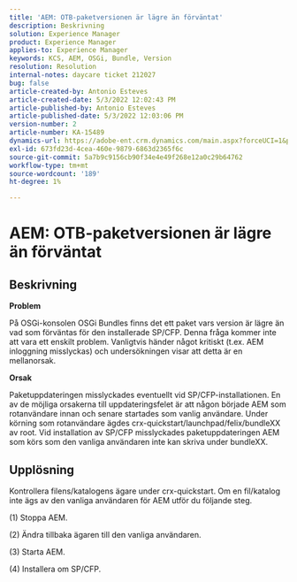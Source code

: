```yaml
---
title: 'AEM: OTB-paketversionen är lägre än förväntat'
description: Beskrivning
solution: Experience Manager
product: Experience Manager
applies-to: Experience Manager
keywords: KCS, AEM, OSGi, Bundle, Version
resolution: Resolution
internal-notes: daycare ticket 212027
bug: false
article-created-by: Antonio Esteves
article-created-date: 5/3/2022 12:02:43 PM
article-published-by: Antonio Esteves
article-published-date: 5/3/2022 12:03:06 PM
version-number: 2
article-number: KA-15489
dynamics-url: https://adobe-ent.crm.dynamics.com/main.aspx?forceUCI=1&pagetype=entityrecord&etn=knowledgearticle&id=f65f45ef-d8ca-ec11-a7b5-6045bd00db33
exl-id: 673fd23d-4cea-460e-9879-6863d2365f6c
source-git-commit: 5a7b9c9156cb90f34e4e49f268e12a0c29b64762
workflow-type: tm+mt
source-wordcount: '189'
ht-degree: 1%

---
```


# AEM: OTB-paketversionen är lägre än förväntat

## Beskrivning


<b>Problem</b>

På OSGi-konsolen OSGi Bundles finns det ett paket vars version är lägre än vad som förväntas för den installerade SP/CFP. Denna fråga kommer inte att vara ett enskilt problem. Vanligtvis händer något kritiskt (t.ex. AEM inloggning misslyckas) och undersökningen visar att detta är en mellanorsak.



<b>Orsak</b>

Paketuppdateringen misslyckades eventuellt vid SP/CFP-installationen. En av de möjliga orsakerna till uppdateringsfelet är att någon började AEM som rotanvändare innan och senare startades som vanlig användare. Under körning som rotanvändare ägdes crx-quickstart/launchpad/felix/bundleXX av root. Vid installation av SP/CFP misslyckades paketuppdateringen AEM som körs som den vanliga användaren inte kan skriva under bundleXX.


## Upplösning


Kontrollera filens/katalogens ägare under crx-quickstart. Om en fil/katalog inte ägs av den vanliga användaren för AEM utför du följande steg.

(1) Stoppa AEM.

(2) Ändra tillbaka ägaren till den vanliga användaren.

(3) Starta AEM.

(4) Installera om SP/CFP.

